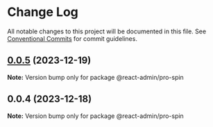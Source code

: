 # Change Log

All notable changes to this project will be documented in this file. See [Conventional Commits](https://conventionalcommits.org) for commit guidelines.

## [0.0.5](https://git.aihuoshi.net/algo_analysis_plat/web/fd-react-admin-components/compare/@react-admin/pro-spin@0.0.4...@react-admin/pro-spin@0.0.5) (2023-12-19)

**Note:** Version bump only for package @react-admin/pro-spin

## 0.0.4 (2023-12-18)

**Note:** Version bump only for package @react-admin/pro-spin
